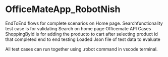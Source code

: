 # OfficeMateApp_RobotNish


EndToEnd flows for complete scenarios on Home page.
Searchfunctionality test case is for validating Search on home page
Officemate API Cases
ShoppingById is for adding the producto to cart after selecting product id that completed end to end testing
Loaded Json file of test data to evaluate

All test cases can run together using
.robot command in vscode terminal.
